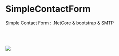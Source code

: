 # SimpleContactForm
Simple Contact Form : 
.NetCore & bootstrap & SMTP
 
<br/><br/><br/>
<img src = "https://user-images.githubusercontent.com/15342353/94009065-98eb9680-fdac-11ea-9087-1ecb6ced53be.png" />
<br/>
